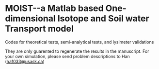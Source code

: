 # MOIST--a Matlab based One-dimensional Isotope and Soil water Transport model

Codes for theoretical tests, semi-analytical tests, and lysimeter validations

They are only guarented to regenerate the results in the manuscript.
For your own simulation, please send problem descriptions to Han (haf033@usask.ca)
